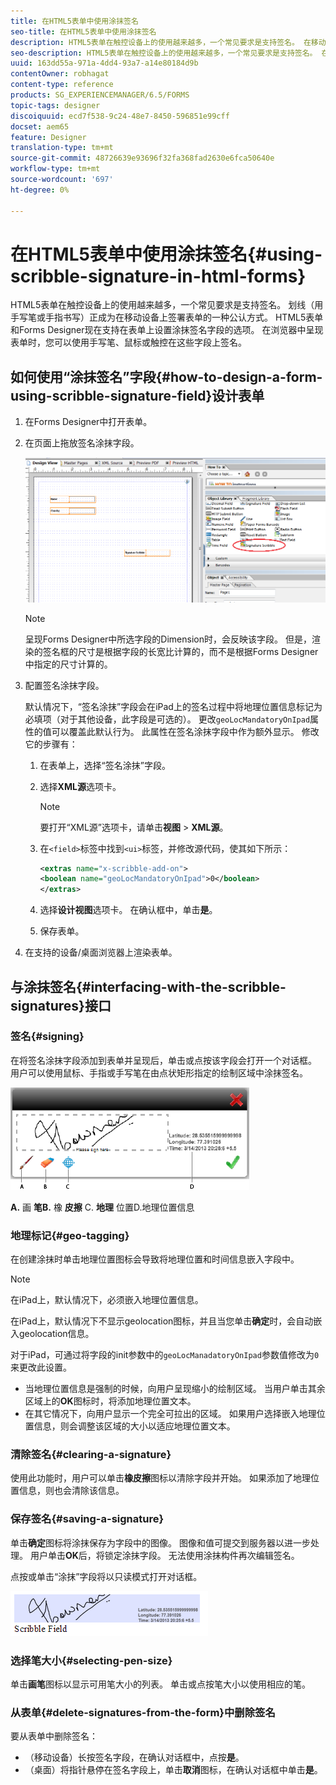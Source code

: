 ```yaml
---
title: 在HTML5表单中使用涂抹签名
seo-title: 在HTML5表单中使用涂抹签名
description: HTML5表单在触控设备上的使用越来越多，一个常见要求是支持签名。 在移动设备上对文档进行签名已成为在移动设备上对表单进行签名的一种公认方式。
seo-description: HTML5表单在触控设备上的使用越来越多，一个常见要求是支持签名。 在移动设备上对文档进行签名已成为在移动设备上对表单进行签名的一种公认方式。
uuid: 163dd55a-971a-4dd4-93a7-a14e80184d9b
contentOwner: robhagat
content-type: reference
products: SG_EXPERIENCEMANAGER/6.5/FORMS
topic-tags: designer
discoiquuid: ecd7f538-9c24-48e7-8450-596851e99cff
docset: aem65
feature: Designer
translation-type: tm+mt
source-git-commit: 48726639e93696f32fa368fad2630e6fca50640e
workflow-type: tm+mt
source-wordcount: '697'
ht-degree: 0%

---
```



# 在HTML5表单中使用涂抹签名{#using-scribble-signature-in-html-forms}

HTML5表单在触控设备上的使用越来越多，一个常见要求是支持签名。 划线（用手写笔或手指书写）正成为在移动设备上签署表单的一种公认方式。 HTML5表单和Forms Designer现在支持在表单上设置涂抹签名字段的选项。 在浏览器中呈现表单时，您可以使用手写笔、鼠标或触控在这些字段上签名。

## 如何使用“涂抹签名”字段{#how-to-design-a-form-using-scribble-signature-field}设计表单

1. 在Forms Designer中打开表单。
1. 在页面上拖放签名涂抹字段。

   ![designer_scribble](assets/designer_scribble.png)

   >[!NOTE]
   >
   >呈现Forms Designer中所选字段的Dimension时，会反映该字段。 但是，渲染的签名框的尺寸是根据字段的长宽比计算的，而不是根据Forms Designer中指定的尺寸计算的。

1. 配置签名涂抹字段。

   默认情况下，“签名涂抹”字段会在iPad上的签名过程中将地理位置信息标记为必填项（对于其他设备，此字段是可选的）。 更改`geoLocMandatoryOnIpad`属性的值可以覆盖此默认行为。 此属性在签名涂抹字段中作为额外显示。 修改它的步骤有：

   1. 在表单上，选择“签名涂抹”字段。
   1. 选择&#x200B;**XML源**&#x200B;选项卡。

      >[!NOTE]
      >
      >要打开“XML源”选项卡，请单击&#x200B;**视图** > **XML源**。

   1. 在`<field>`标签中找到`<ui>`标签，并修改源代码，使其如下所示：

      ```xml
      <extras name="x-scribble-add-on">
      <boolean name="geoLocMandatoryOnIpad">0</boolean>
      </extras>
      ```

   1. 选择&#x200B;**设计视图**&#x200B;选项卡。 在确认框中，单击&#x200B;**是**。
   1. 保存表单。

1. 在支持的设备/桌面浏览器上渲染表单。

## 与涂抹签名{#interfacing-with-the-scribble-signatures}接口

### 签名{#signing}

在将签名涂抹字段添加到表单并呈现后，单击或点按该字段会打开一个对话框。 用户可以使用鼠标、手指或手写笔在由点状矩形指定的绘制区域中涂抹签名。

![地理位置](assets/geolocation.png)

**A.** 画 **笔B.** 橡 **皮擦** C. **地理** 位置D.地理位置信息

### 地理标记{#geo-tagging}

在创建涂抹时单击地理位置图标会导致将地理位置和时间信息嵌入字段中。

>[!NOTE]
在iPad上，默认情况下，必须嵌入地理位置信息。

在iPad上，默认情况下不显示geolocation图标，并且当您单击&#x200B;**确定**&#x200B;时，会自动嵌入geolocation信息。

对于iPad，可通过将字段的init参数中的`geoLocManadatoryOnIpad`参数值修改为`0`来更改此设置。

* 当地理位置信息是强制的时候，向用户呈现缩小的绘制区域。 当用户单击其余区域上的&#x200B;**OK**&#x200B;图标时，将添加地理位置文本。
* 在其它情况下，向用户显示一个完全可拉出的区域。 如果用户选择嵌入地理位置信息，则会调整该区域的大小以适应地理位置文本。

### 清除签名{#clearing-a-signature}

使用此功能时，用户可以单击&#x200B;**橡皮擦**&#x200B;图标以清除字段并开始。 如果添加了地理位置信息，则也会清除该信息。

### 保存签名{#saving-a-signature}

单击&#x200B;**确定**&#x200B;图标将涂抹保存为字段中的图像。 图像和值可提交到服务器以进一步处理。 用户单击&#x200B;**OK**&#x200B;后，将锁定涂抹字段。 无法使用涂抹构件再次编辑签名。

点按或单击“涂抹”字段将以只读模式打开对话框。

![3](assets/3.png)

### 选择笔大小{#selecting-pen-size}

单击&#x200B;**画笔**&#x200B;图标以显示可用笔大小的列表。 单击或点按笔大小以使用相应的笔。

### 从表单{#delete-signatures-from-the-form}中删除签名

要从表单中删除签名：

* （移动设备）长按签名字段，在确认对话框中，点按&#x200B;**是**。
* （桌面）将指针悬停在签名字段上，单击&#x200B;**取消**&#x200B;图标，在确认对话框中单击&#x200B;**是**。
